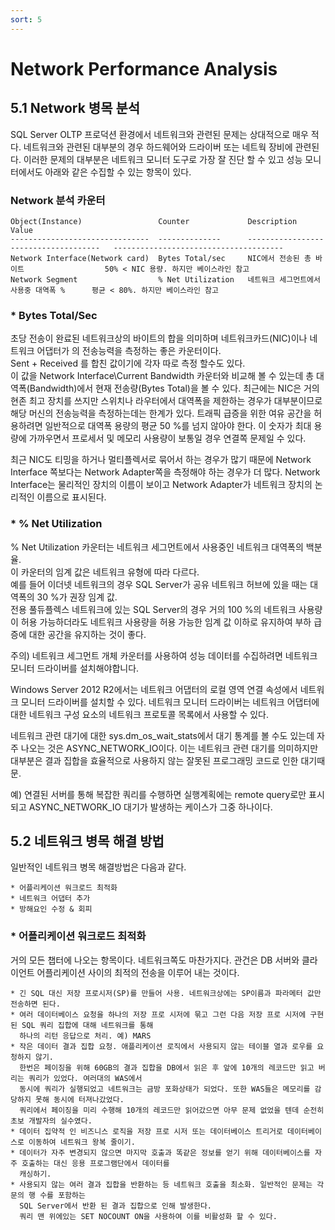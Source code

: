 ```yaml
---
sort: 5
---
```


# Network Performance Analysis

## 5.1 Network 병목 분석    
SQL Server OLTP 프로덕션 환경에서 네트워크와 관련된 문제는 상대적으로 매우 적다. 네트워크와 관련된 대부분의 경우 하드웨어와 드라이버 또는 네트웍 장비에 관련된다. 
이러한 문제의 대부분은 네트워크 모니터 도구로 가장 잘 진단 할 수 있고 성능 모니터에서도 아래와 같은 수집할 수 있는 항목이 있다.

### Network 분석 카운터
```
Object(Instance)                 Counter             Description                             Value
-------------------------------  --------------      -------------------------------------   --------------------------------------
Network Interface(Network card)  Bytes Total/sec     NIC에서 전송된 총 바이트                  50% < NIC 용량. 하지만 베이스라인 참고
Network Segment                  % Net Utilization   네트워크 세그먼트에서 사용중 대역폭 %      평균 < 80%. 하지만 베이스라인 참고
```

### * Bytes Total/Sec
초당 전송이 완료된 네트워크상의 바이트의 합을 의미하며 네트워크카드(NIC)이나 네트워크 어댑터가 의 전송능력을 측정하는 좋은 카운터이다.  
Sent + Received 를 합친 값이기에 각자 따로 측정 할수도 있다.   
이 값을 Network Interface\Current Bandwidth 카운터와 비교해 볼 수 있는데 총 대역폭(Bandwidth)에서 현재 전송량(Bytes Total)을 볼 수 있다. 최근에는 NIC은 거의 현존 최고 장치를 쓰지만 스위치나 라우터에서 대역폭을 제한하는 경우가 대부분이므로 해당 머신의 전송능력을 측정하는데는 한계가 있다. 
트래픽 급증을 위한 여유 공간을 허용하려면 일반적으로 대역폭 용량의 평균 50 %를 넘지 않아야 한다. 이 숫자가 최대 용량에 가까우면서 프로세서 및 메모리 사용량이 보통일 경우 연결쪽 문제일 수 있다.

최근 NIC도 티밍을 하거나 멀티플렉서로 묶어서 하는 경우가 많기 때문에 Network Interface 쪽보다는 Network Adapter쪽을 측정해야 하는 경우가 더 많다. Network Interface는 물리적인 장치의 이름이 보이고 Network Adapter가 네트워크 장치의 논리적인 이름으로 표시된다.

### * % Net Utilization
% Net Utilization 카운터는 네트워크 세그먼트에서 사용중인 네트워크 대역폭의 백분율.  
이 카운터의 임계 값은 네트워크 유형에 따라 다르다.  
예를 들어 이더넷 네트워크의 경우 SQL Server가 공유 네트워크 허브에 있을 때는 대역폭의 30 %가 권장 임계 값.  
전용 풀듀플렉스 네트워크에 있는 SQL Server의 경우 거의 100 %의 네트워크 사용량이 허용 가능하더라도 네트워크 사용량을 허용 가능한 임계 값 이하로 유지하여 부하 급증에 대한 공간을 유지하는 것이 좋다.

주의) 네트워크 세그먼트 개체 카운터를 사용하여 성능 데이터를 수집하려면 네트워크 모니터 드라이버를 설치해야합니다.

Windows Server 2012 R2에서는 네트워크 어댑터의 로컬 영역 연결 속성에서 네트워크 모니터 드라이버를 설치할 수 있다. 네트워크 모니터 드라이버는 네트워크 어댑터에 대한 네트워크 구성 요소의 네트워크 프로토콜 목록에서 사용할 수 있다.

네트워크 관련 대기에 대한 sys.dm_os_wait_stats에서 대기 통계를 볼 수도 있는데 자주 나오는 것은 ASYNC_NETWORK_IO이다. 이는 네트워크 관련 대기를 의미하지만 대부분은 결과 집합을 효율적으로 사용하지 않는 잘못된 프로그래밍 코드로 인한 대기때문.

예) 연결된 서버를 통해 복잡한 쿼리를 수행하면 실행계획에는 remote query로만 표시되고 ASYNC_NETWORK_IO 대기가 발생하는 케이스가 그중 하나이다.

## 5.2 네트워크 병목 해결 방법
일반적인 네트워크 병목 해결방법은 다음과 같다.

    * 어플리케이션 워크로드 최적화
    * 네트워크 어댑터 추가
    * 방해요인 수정 & 회피

### * 어플리케이션 워크로드 최적화
거의 모든 챕터에 나오는 항목이다. 네트워크쪽도 마찬가지다. 관건은 DB 서버와 클라이언트 어플리케이션 사이의 최적의 전송을 이루어 내는 것이다.

    * 긴 SQL 대신 저장 프로시저(SP)를 만들어 사용. 네트워크상에는 SP이름과 파라메터 값만 전송하면 된다.
    * 여러 데이터베이스 요청을 하나의 저장 프로 시저에 묶고 그런 다음 저장 프로 시저에 구현 된 SQL 쿼리 집합에 대해 네트워크를 통해
      하나의 리턴 응답으로 처리. 예) MARS
    * 작은 데이터 결과 집합 요청. 애플리케이션 로직에서 사용되지 않는 테이블 열과 로우를 요청하지 않기.
      한번은 페이징을 위해 60GB의 결과 집합을 DB에서 읽은 후 앞에 10개의 레코드만 읽고 버리는 쿼리가 있었다. 여러대의 WAS에서 
      동시에 쿼리가 실행되었고 네트워크는 금방 포화상태가 되었다. 또한 WAS들은 메모리를 감당하지 못해 동시에 터져나갔었다.
      쿼리에서 페이징을 미리 수행해 10개의 레코드만 읽어갔으면 아무 문제 없었을 텐데 순전히 초보 개발자의 실수였다.
    * 데이터 집약적 인 비즈니스 로직을 저장 프로 시저 또는 데이터베이스 트리거로 데이터베이스로 이동하여 네트워크 왕복 줄이기.
    * 데이터가 자주 변경되지 않으면 마지막 호출과 똑같은 정보를 얻기 위해 데이터베이스를 자주 호출하는 대신 응용 프로그램단에서 데이터를
      캐싱하기.
    * 사용되지 않는 여러 결과 집합을 반환하는 등 네트워크 호출을 최소화. 일반적인 문제는 각 문의 행 수를 포함하는 
      SQL Server에서 반환 된 결과 집합으로 인해 발생한다.
      쿼리 맨 위에있는 SET NOCOUNT ON을 사용하여 이를 비활성화 할 수 있다.